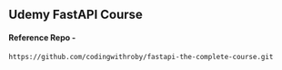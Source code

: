 ## Udemy FastAPI Course
#### Reference Repo -
`https://github.com/codingwithroby/fastapi-the-complete-course.git`


